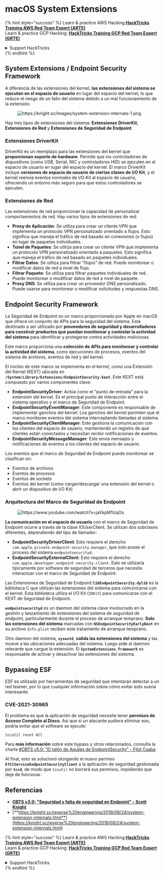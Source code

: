 # macOS System Extensions

{% hint style="success" %}
Learn & practice AWS Hacking:<img src="/.gitbook/assets/arte.png" alt="" data-size="line">[**HackTricks Training AWS Red Team Expert (ARTE)**](https://training.hacktricks.xyz/courses/arte)<img src="/.gitbook/assets/arte.png" alt="" data-size="line">\
Learn & practice GCP Hacking: <img src="/.gitbook/assets/grte.png" alt="" data-size="line">[**HackTricks Training GCP Red Team Expert (GRTE)**<img src="/.gitbook/assets/grte.png" alt="" data-size="line">](https://training.hacktricks.xyz/courses/grte)

<details>

<summary>Support HackTricks</summary>

* Check the [**subscription plans**](https://github.com/sponsors/carlospolop)!
* **Join the** 💬 [**Discord group**](https://discord.gg/hRep4RUj7f) or the [**telegram group**](https://t.me/peass) or **follow** us on **Twitter** 🐦 [**@hacktricks\_live**](https://twitter.com/hacktricks\_live)**.**
* **Share hacking tricks by submitting PRs to the** [**HackTricks**](https://github.com/carlospolop/hacktricks) and [**HackTricks Cloud**](https://github.com/carlospolop/hacktricks-cloud) github repos.

</details>
{% endhint %}

## System Extensions / Endpoint Security Framework

A diferencia de las extensiones del kernel, **las extensiones del sistema se ejecutan en el espacio de usuario** en lugar del espacio del kernel, lo que reduce el riesgo de un fallo del sistema debido a un mal funcionamiento de la extensión.

<figure><img src="../../../.gitbook/assets/image (606).png" alt="https://knight.sc/images/system-extension-internals-1.png"><figcaption></figcaption></figure>

Hay tres tipos de extensiones del sistema: **Extensiones DriverKit**, **Extensiones de Red** y **Extensiones de Seguridad de Endpoint**.

### **Extensiones DriverKit**

DriverKit es un reemplazo para las extensiones del kernel que **proporcionan soporte de hardware**. Permite que los controladores de dispositivos (como USB, Serial, NIC y controladores HID) se ejecuten en el espacio de usuario en lugar del espacio del kernel. El marco DriverKit incluye **versiones de espacio de usuario de ciertas clases de I/O Kit**, y el kernel reenvía eventos normales de I/O Kit al espacio de usuario, ofreciendo un entorno más seguro para que estos controladores se ejecuten.

### **Extensiones de Red**

Las extensiones de red proporcionan la capacidad de personalizar comportamientos de red. Hay varios tipos de extensiones de red:

* **Proxy de Aplicación**: Se utiliza para crear un cliente VPN que implementa un protocolo VPN personalizado orientado a flujos. Esto significa que maneja el tráfico de red basado en conexiones (o flujos) en lugar de paquetes individuales.
* **Túnel de Paquetes**: Se utiliza para crear un cliente VPN que implementa un protocolo VPN personalizado orientado a paquetes. Esto significa que maneja el tráfico de red basado en paquetes individuales.
* **Filtrar Datos**: Se utiliza para filtrar "flujos" de red. Puede monitorear o modificar datos de red a nivel de flujo.
* **Filtrar Paquete**: Se utiliza para filtrar paquetes individuales de red. Puede monitorear o modificar datos de red a nivel de paquete.
* **Proxy DNS**: Se utiliza para crear un proveedor DNS personalizado. Puede usarse para monitorear o modificar solicitudes y respuestas DNS.

## Endpoint Security Framework

La Seguridad de Endpoint es un marco proporcionado por Apple en macOS que ofrece un conjunto de APIs para la seguridad del sistema. Está destinado a ser utilizado por **proveedores de seguridad y desarrolladores para construir productos que puedan monitorear y controlar la actividad del sistema** para identificar y protegerse contra actividades maliciosas.

Este marco proporciona una **colección de APIs para monitorear y controlar la actividad del sistema**, como ejecuciones de procesos, eventos del sistema de archivos, eventos de red y del kernel.

El núcleo de este marco se implementa en el kernel, como una Extensión del Kernel (KEXT) ubicada en **`/System/Library/Extensions/EndpointSecurity.kext`**. Este KEXT está compuesto por varios componentes clave:

* **EndpointSecurityDriver**: Actúa como el "punto de entrada" para la extensión del kernel. Es el principal punto de interacción entre el sistema operativo y el marco de Seguridad de Endpoint.
* **EndpointSecurityEventManager**: Este componente es responsable de implementar ganchos del kernel. Los ganchos del kernel permiten que el marco monitoree eventos del sistema interceptando llamadas al sistema.
* **EndpointSecurityClientManager**: Este gestiona la comunicación con los clientes del espacio de usuario, manteniendo un registro de qué clientes están conectados y necesitan recibir notificaciones de eventos.
* **EndpointSecurityMessageManager**: Este envía mensajes y notificaciones de eventos a los clientes del espacio de usuario.

Los eventos que el marco de Seguridad de Endpoint puede monitorear se clasifican en:

* Eventos de archivos
* Eventos de procesos
* Eventos de sockets
* Eventos del kernel (como cargar/descargar una extensión del kernel o abrir un dispositivo de I/O Kit)

### Arquitectura del Marco de Seguridad de Endpoint

<figure><img src="../../../.gitbook/assets/image (1068).png" alt="https://www.youtube.com/watch?v=jaVkpM1UqOs"><figcaption></figcaption></figure>

**La comunicación en el espacio de usuario** con el marco de Seguridad de Endpoint ocurre a través de la clase IOUserClient. Se utilizan dos subclases diferentes, dependiendo del tipo de llamador:

* **EndpointSecurityDriverClient**: Esto requiere el derecho `com.apple.private.endpoint-security.manager`, que solo posee el proceso del sistema `endpointsecurityd`.
* **EndpointSecurityExternalClient**: Esto requiere el derecho `com.apple.developer.endpoint-security.client`. Esto se utilizaría típicamente por software de seguridad de terceros que necesita interactuar con el marco de Seguridad de Endpoint.

Las Extensiones de Seguridad de Endpoint:**`libEndpointSecurity.dylib`** es la biblioteca C que utilizan las extensiones del sistema para comunicarse con el kernel. Esta biblioteca utiliza el I/O Kit (`IOKit`) para comunicarse con el KEXT de Seguridad de Endpoint.

**`endpointsecurityd`** es un daemon del sistema clave involucrado en la gestión y lanzamiento de extensiones del sistema de seguridad de endpoint, particularmente durante el proceso de arranque temprano. **Solo las extensiones del sistema** marcadas con **`NSEndpointSecurityEarlyBoot`** en su archivo `Info.plist` reciben este tratamiento de arranque temprano.

Otro daemon del sistema, **`sysextd`**, **valida las extensiones del sistema** y las mueve a las ubicaciones adecuadas del sistema. Luego pide al daemon relevante que cargue la extensión. El **`SystemExtensions.framework`** es responsable de activar y desactivar las extensiones del sistema.

## Bypassing ESF

ESF es utilizado por herramientas de seguridad que intentarán detectar a un red teamer, por lo que cualquier información sobre cómo evitar esto suena interesante.

### CVE-2021-30965

El problema es que la aplicación de seguridad necesita tener **permisos de Acceso Completo al Disco**. Así que si un atacante pudiera eliminar eso, podría evitar que el software se ejecute:
```bash
tccutil reset All
```
Para **más información** sobre este bypass y otros relacionados, consulta la charla [#OBTS v5.0: "El talón de Aquiles de EndpointSecurity" - Fitzl Csaba](https://www.youtube.com/watch?v=lQO7tvNCoTI)

Al final, esto se solucionó otorgando el nuevo permiso **`kTCCServiceEndpointSecurityClient`** a la aplicación de seguridad gestionada por **`tccd`**, de modo que `tccutil` no borrará sus permisos, impidiendo que deje de funcionar.

## Referencias

* [**OBTS v3.0: "Seguridad y falta de seguridad en Endpoint" - Scott Knight**](https://www.youtube.com/watch?v=jaVkpM1UqOs)
* [**https://knight.sc/reverse%20engineering/2019/08/24/system-extension-internals.html**](https://knight.sc/reverse%20engineering/2019/08/24/system-extension-internals.html)

{% hint style="success" %}
Learn & practice AWS Hacking:<img src="/.gitbook/assets/arte.png" alt="" data-size="line">[**HackTricks Training AWS Red Team Expert (ARTE)**](https://training.hacktricks.xyz/courses/arte)<img src="/.gitbook/assets/arte.png" alt="" data-size="line">\
Learn & practice GCP Hacking: <img src="/.gitbook/assets/grte.png" alt="" data-size="line">[**HackTricks Training GCP Red Team Expert (GRTE)**<img src="/.gitbook/assets/grte.png" alt="" data-size="line">](https://training.hacktricks.xyz/courses/grte)

<details>

<summary>Support HackTricks</summary>

* Check the [**subscription plans**](https://github.com/sponsors/carlospolop)!
* **Join the** 💬 [**Discord group**](https://discord.gg/hRep4RUj7f) or the [**telegram group**](https://t.me/peass) or **follow** us on **Twitter** 🐦 [**@hacktricks\_live**](https://twitter.com/hacktricks\_live)**.**
* **Share hacking tricks by submitting PRs to the** [**HackTricks**](https://github.com/carlospolop/hacktricks) and [**HackTricks Cloud**](https://github.com/carlospolop/hacktricks-cloud) github repos.

</details>
{% endhint %}
